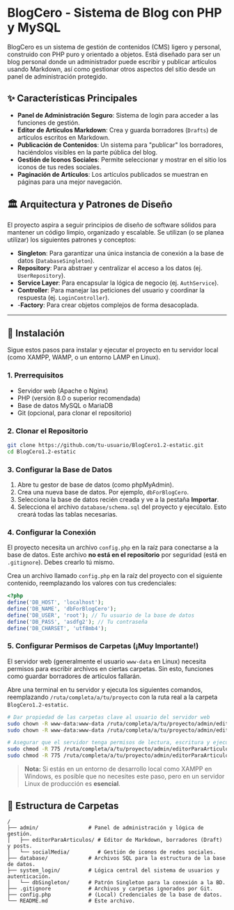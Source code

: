 # BlogCero - Sistema de Blog con PHP y MySQL

BlogCero es un sistema de gestión de contenidos (CMS) ligero y personal, construido con PHP puro y orientado a objetos. Está diseñado para ser un blog personal donde un administrador puede escribir y publicar artículos usando Markdown, así como gestionar otros aspectos del sitio desde un panel de administración protegido.

## ✨ Características Principales

-   **Panel de Administración Seguro**: Sistema de login para acceder a las funciones de gestión.
-   **Editor de Artículos Markdown**: Crea y guarda borradores (`Drafts`) de artículos escritos en Markdown.
-   **Publicación de Contenidos**: Un sistema para "publicar" los borradores, haciéndolos visibles en la parte pública del blog.
-   **Gestión de Iconos Sociales**: Permite seleccionar y mostrar en el sitio los iconos de tus redes sociales.
-   **Paginación de Artículos**: Los artículos publicados se muestran en páginas para una mejor navegación.

## 🏛️ Arquitectura y Patrones de Diseño

El proyecto aspira a seguir principios de diseño de software sólidos para mantener un código limpio, organizado y escalable. Se utilizan (o se planea utilizar) los siguientes patrones y conceptos:

-   **Singleton**: Para garantizar una única instancia de conexión a la base de datos (`DatabaseSingleton`).
-   **Repository**: Para abstraer y centralizar el acceso a los datos (ej. `UserRepository`).
-   **Service Layer**: Para encapsular la lógica de negocio (ej. `AuthService`).
-   **Controller**: Para manejar las peticiones del usuario y coordinar la respuesta (ej. `LoginController`).
-   -**Factory**: Para crear objetos complejos de forma desacoplada.

---

## 🚀 Instalación

Sigue estos pasos para instalar y ejecutar el proyecto en tu servidor local (como XAMPP, WAMP, o un entorno LAMP en Linux).

### 1. Prerrequisitos

-   Servidor web (Apache o Nginx)
-   PHP (versión 8.0 o superior recomendada)
-   Base de datos MySQL o MariaDB
-   Git (opcional, para clonar el repositorio)

### 2. Clonar el Repositorio

```bash
git clone https://github.com/tu-usuario/BlogCero1.2-estatic.git
cd BlogCero1.2-estatic
```

### 3. Configurar la Base de Datos

1.  Abre tu gestor de base de datos (como phpMyAdmin).
2.  Crea una nueva base de datos. Por ejemplo, `dbForBlogCero`.
3.  Selecciona la base de datos recién creada y ve a la pestaña **Importar**.
4.  Selecciona el archivo `database/schema.sql` del proyecto y ejecútalo. Esto creará todas las tablas necesarias.

### 4. Configurar la Conexión

El proyecto necesita un archivo `config.php` en la raíz para conectarse a la base de datos. Este archivo **no está en el repositorio** por seguridad (está en `.gitignore`). Debes crearlo tú mismo.

Crea un archivo llamado `config.php` en la raíz del proyecto con el siguiente contenido, reemplazando los valores con tus credenciales:

```php
<?php
define('DB_HOST', 'localhost');
define('DB_NAME', 'dbForBlogCero');
define('DB_USER', 'root'); // Tu usuario de la base de datos
define('DB_PASS', 'asdfg2'); // Tu contraseña
define('DB_CHARSET', 'utf8mb4');
```

### 5. Configurar Permisos de Carpetas (¡Muy Importante!)

El servidor web (generalmente el usuario `www-data` en Linux) necesita permisos para escribir archivos en ciertas carpetas. Sin esto, funciones como guardar borradores de artículos fallarán.

Abre una terminal en tu servidor y ejecuta los siguientes comandos, reemplazando `/ruta/completa/a/tu/proyecto` con la ruta real a la carpeta `BlogCero1.2-estatic`.

```bash
# Dar propiedad de las carpetas clave al usuario del servidor web
sudo chown -R www-data:www-data /ruta/completa/a/tu/proyecto/admin/editorParaArticulos/Draft
sudo chown -R www-data:www-data /ruta/completa/a/tu/proyecto/admin/editorParaArticulos/posts

# Asegurar que el servidor tenga permisos de lectura, escritura y ejecución
sudo chmod -R 775 /ruta/completa/a/tu/proyecto/admin/editorParaArticulos/Draft
sudo chmod -R 775 /ruta/completa/a/tu/proyecto/admin/editorParaArticulos/posts
```

> **Nota:** Si estás en un entorno de desarrollo local como XAMPP en Windows, es posible que no necesites este paso, pero en un servidor Linux de producción es **esencial**.


## 📂 Estructura de Carpetas

```
/
├── admin/                # Panel de administración y lógica de gestión.
│   ├── editorParaArticulos/ # Editor de Markdown, borradores (Draft) y posts.
│   └── socialMedia/         # Gestión de iconos de redes sociales.
├── database/             # Archivos SQL para la estructura de la base de datos.
├── system_login/         # Lógica central del sistema de usuarios y autenticación.
│   └── dbSingleton/      # Patrón Singleton para la conexión a la BD.
├── .gitignore            # Archivos y carpetas ignorados por Git.
├── config.php            # (Local) Credenciales de la base de datos.
└── README.md             # Este archivo.
```